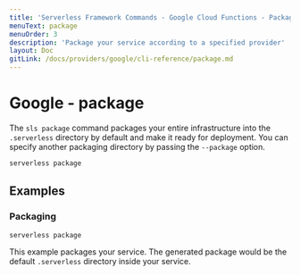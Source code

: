 ```yaml
---
title: 'Serverless Framework Commands - Google Cloud Functions - Package'
menuText: package
menuOrder: 3
description: 'Package your service according to a specified provider'
layout: Doc
gitLink: /docs/providers/google/cli-reference/package.md
---
```


# Google - package

The `sls package` command packages your entire infrastructure into the `.serverless` directory by default and make it ready for deployment. You can specify another packaging directory by passing the `--package` option.

```bash
serverless package
```

## Examples

### Packaging

```bash
serverless package
```

This example packages your service. The generated package would be the default `.serverless` directory inside your service.
